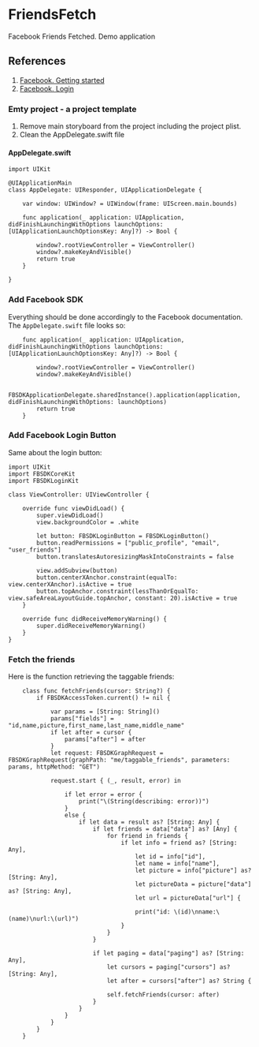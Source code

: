 # FriendsFetch
Facebook Friends Fetched. Demo application

## References
1. [Facebook. Getting started](https://developers.facebook.com/docs/ios/getting-started)
2. [Facebook. Login](https://medium.com/r/?url=https%3A%2F%2Fdevelopers.facebook.com%2Fdocs%2Ffacebook-login%2Fios%2Fv2.3)


### Emty project - a project template

1. Remove main storyboard from the project including the project plist.
2. Clean the AppDelegate.swift file

#### AppDelegate.swift
```code
import UIKit

@UIApplicationMain
class AppDelegate: UIResponder, UIApplicationDelegate {

    var window: UIWindow? = UIWindow(frame: UIScreen.main.bounds)

    func application(_ application: UIApplication, didFinishLaunchingWithOptions launchOptions: [UIApplicationLaunchOptionsKey: Any]?) -> Bool {
    
        window?.rootViewController = ViewController()
        window?.makeKeyAndVisible()
        return true
    }

}

```

### Add Facebook SDK
Everything should be done accordingly to the Facebook documentation. The `AppDelegate.swift` file looks so:
```code
    func application(_ application: UIApplication, didFinishLaunchingWithOptions launchOptions: [UIApplicationLaunchOptionsKey: Any]?) -> Bool {
    
        window?.rootViewController = ViewController()
        window?.makeKeyAndVisible()
        
        FBSDKApplicationDelegate.sharedInstance().application(application, didFinishLaunchingWithOptions: launchOptions)
        return true
    }

```

### Add Facebook Login Button
Same about the login button:
```code
import UIKit
import FBSDKCoreKit
import FBSDKLoginKit

class ViewController: UIViewController {

    override func viewDidLoad() {
        super.viewDidLoad()
        view.backgroundColor = .white
        
        let button: FBSDKLoginButton = FBSDKLoginButton()
        button.readPermissions = ["public_profile", "email", "user_friends"]
        button.translatesAutoresizingMaskIntoConstraints = false
        
        view.addSubview(button)
        button.centerXAnchor.constraint(equalTo: view.centerXAnchor).isActive = true
        button.topAnchor.constraint(lessThanOrEqualTo: view.safeAreaLayoutGuide.topAnchor, constant: 20).isActive = true
    }

    override func didReceiveMemoryWarning() {
        super.didReceiveMemoryWarning()
    }
}

```
### Fetch the friends
Here is the function retrieving the taggable friends:
```code
    class func fetchFriends(cursor: String?) {
        if FBSDKAccessToken.current() != nil {
        
            var params = [String: String]()
            params["fields"] = "id,name,picture,first_name,last_name,middle_name"
            if let after = cursor {
                params["after"] = after
            }
            let request: FBSDKGraphRequest = FBSDKGraphRequest(graphPath: "me/taggable_friends", parameters: params, httpMethod: "GET")
            
            request.start { (_, result, error) in
            
                if let error = error {
                    print("\(String(describing: error))")
                }
                else {
                    if let data = result as? [String: Any] {
                        if let friends = data["data"] as? [Any] {
                            for friend in friends {
                                if let info = friend as? [String: Any],
                                    let id = info["id"],
                                    let name = info["name"],
                                    let picture = info["picture"] as? [String: Any],
                                    let pictureData = picture["data"] as? [String: Any],
                                    let url = pictureData["url"] {
                                    
                                    print("id: \(id)\nname:\(name)\nurl:\(url)")
                                }
                            }
                        }
                        
                        if let paging = data["paging"] as? [String: Any],
                            let cursors = paging["cursors"] as? [String: Any],
                            let after = cursors["after"] as? String {
                            
                            self.fetchFriends(cursor: after)
                        }
                    }
                }
            }
        }
    }

```

